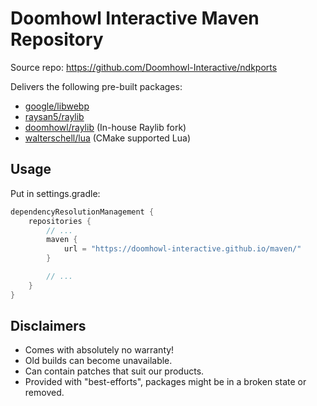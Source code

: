 # Doomhowl Interactive Maven Repository

Source repo: https://github.com/Doomhowl-Interactive/ndkports

Delivers the following pre-built packages:
- [google/libwebp](https://chromium.googlesource.com/webm/libwebp)
- [raysan5/raylib](https://github.com/raysan5/raylib)
- [doomhowl/raylib](https://github.com/Doomhowl-Interactive/raylib) (In-house Raylib fork)
- [walterschell/lua](https://github.com/walterschell/Lua) (CMake supported Lua)

## Usage

Put in settings.gradle:
```gradle
dependencyResolutionManagement {
    repositories {
        // ...
        maven {
            url = "https://doomhowl-interactive.github.io/maven/"
        }

        // ... 
    }
}
```

## Disclaimers

- Comes with absolutely no warranty!
- Old builds can become unavailable.
- Can contain patches that suit our products.
- Provided with "best-efforts", packages might be in a broken state or removed.


